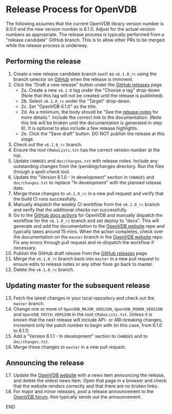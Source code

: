 # Release Process for OpenVDB

The following assumes that the current OpenVDB library version number is 6.0.0 and the new version number is 6.1.0. Adjust for the actual version numbers as appropriate. The release process is typically performed from a "release candidate" GitHub branch. This is to allow other PRs to be merged while the release process is underway.

## Performing the release

1. Create a new release candidate branch such as `v6.1.0_rc` using the branch selector on [GitHub](https://www.google.com/search?q=github+creating+branches+within+your+repository) when the release is imminent.
2. Click the "Draft a new release" button under the [GitHub releases](https://github.com/AcademySoftwareFoundation/openvdb/releases) page.
    * 2a. Create a new `v6.1.0` tag under the "Choose a tag" drop-down (Note that this tag will not be created until the release is published).
    * 2b. Select `v6.1.0_rc` under the "Target" drop-down.
    * 2c. Set "OpenVDB 6.1.0" as the title.
    * 2d. As a minimum, the body should be "See the [release notes](https://www.openvdb.org/documentation/doxygen/changes.html#v6_1_0_changes) for more details.". Include the correct link to the documentation. (Note this link will be broken until the documentation is generated in step 8). It is optional to also include a few release highlights.
    * 2e. Click the "Save draft" button. DO NOT publish the release at this stage.
3. Check out the `v6.1.0_rc` branch.
4. Ensure the root `CMakeLists.txt` has the correct version number at the top.
5. Update `CHANGES` and `doc/changes.txt` with release notes. Include any outstanding changes from the /pendingchanges directory. Run the files through a spell-check tool.
6. Update the "Version 6.1.0 - In development" section in `CHANGES` and `doc/changes.txt` to replace "In development" with the planned release date.
7. Merge these changes to `v6.1.0_rc` in a new pull request and verify that the build CI runs successfully.
8. Manually dispatch the weekly CI workflow from the `v6.1.0_rc` branch and verify that the additional checks run successfully.
9. Go to the [GitHub docs actions](https://github.com/AcademySoftwareFoundation/openvdb/actions/workflows/docs.yml?query=workflow%3ADocs) for OpenVDB and manually dispatch the workflow for the `v6.1.0_rc` branch and set deploy to "docs". This will generate and add the documentation to the [OpenVDB website](https://github.com/AcademySoftwareFoundation/openvdb-website) repo and typically takes around 15 mins. When the action completes, check over the documentation on the `master` branch in the [OpenVDB website](https://github.com/AcademySoftwareFoundation/openvdb-website) repo. Fix any errors through pull request and re-dispatch the workflow if necessary.
10. Publish the GitHub draft release from the [GitHub releases](https://github.com/AcademySoftwareFoundation/openvdb/releases) page.
11. Merge the `v6.1.0_rc` branch back into `master` in a new pull request to ensure edits to release notes or any other fixes go back to master.
12. Delete the `v6.1.0_rc` branch.

## Updating master for the subsequent release

13. Fetch the latest changes in your local repository and check out the `master` branch.
14. Change one or more of `OpenVDB_MAJOR_VERSION`, `OpenVDB_MINOR_VERSION` and `OpenVDB_PATCH_VERSION` in the root `CMakeLists.txt`.  Unless it is known that the next release will include API- or ABI-breaking changes, increment only the patch number to begin with (in this case, from 6.1.0 to 6.1.1).
15. Add a "Version 6.1.1 - In development" section to `CHANGES` and to `doc/changes.txt`.
16. Merge these changes to `master` in a new pull request.

## Announcing the release

17. Update the [OpenVDB website](https://github.com/AcademySoftwareFoundation/openvdb-website) with a news item announcing the release, and delete the oldest news item.  Open that page in a browser and check that the website renders correctly and that there are no broken links.
18. For major and minor releases, post a release announcement to the [OpenVDB forum](https://groups.google.com/forum/#!forum/openvdb-forum). Ken typically sends out the announcement.

END
